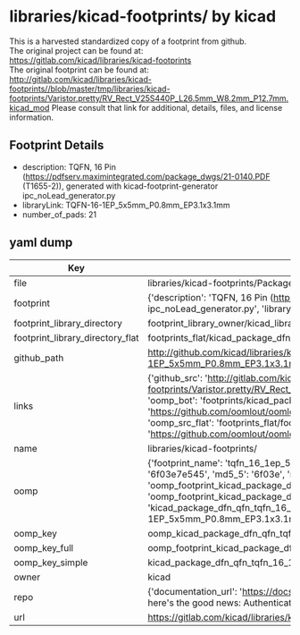 # libraries/kicad-footprints/ by kicad  
This is a harvested standardized copy of a footprint from github.  
The original project can be found at:  
https://gitlab.com/kicad/libraries/kicad-footprints  
The original footprint can be found at:
http://gitlab.com/kicad/libraries/kicad-footprints//blob/master/tmp/libraries/kicad-footprints/Varistor.pretty/RV_Rect_V25S440P_L26.5mm_W8.2mm_P12.7mm.kicad_mod
Please consult that link for additional, details, files, and license information.  
## Footprint Details
* description: TQFN, 16 Pin (https://pdfserv.maximintegrated.com/package_dwgs/21-0140.PDF (T1655-2)), generated with kicad-footprint-generator ipc_noLead_generator.py  
* libraryLink: TQFN-16-1EP_5x5mm_P0.8mm_EP3.1x3.1mm  
* number_of_pads: 21  
## yaml dump  
| Key | Value |  
| --- | --- |  
| file | libraries/kicad-footprints/Package_DFN_QFN.pretty/TQFN-16-1EP_5x5mm_P0.8mm_EP3.1x3.1mm.kicad_mod |  
| footprint | {'description': 'TQFN, 16 Pin (https://pdfserv.maximintegrated.com/package_dwgs/21-0140.PDF (T1655-2)), generated with kicad-footprint-generator ipc_noLead_generator.py', 'libraryLink': 'TQFN-16-1EP_5x5mm_P0.8mm_EP3.1x3.1mm', 'number_of_pads': 21} |  
| footprint_library_directory | footprint_library_owner/kicad_libraries/kicad-footprints/ |  
| footprint_library_directory_flat | footprints_flat/kicad_package_dfn_qfn_tqfn_16_1ep_5x5mm_p0_8mm_ep3_1x3_1mm/working |  
| github_path | http://github.com/kicad/libraries/kicad-footprints//blob/master/tmp/libraries/kicad-footprints/Package_DFN_QFN.pretty/TQFN-16-1EP_5x5mm_P0.8mm_EP3.1x3.1mm.kicad_mod |  
| links | {'github_src': 'http://gitlab.com/kicad/libraries/kicad-footprints//blob/master/tmp/libraries/kicad-footprints/Varistor.pretty/RV_Rect_V25S440P_L26.5mm_W8.2mm_P12.7mm.kicad_mod', 'github_src_repo': 'https://gitlab.com/kicad/libraries/kicad-footprints', 'oomp_bot': 'footprints/kicad_package_dfn_qfn_tqfn_16_1ep_5x5mm_p0_8mm_ep3_1x3_1mm/working', 'oomp_bot_github': 'https://github.com/oomlout/oomlout_oomp_footprint_bot/tree/main/footprints/kicad_package_dfn_qfn_tqfn_16_1ep_5x5mm_p0_8mm_ep3_1x3_1mm/working', 'oomp_src_flat': 'footprints_flat/footprints_flat/kicad_package_dfn_qfn_tqfn_16_1ep_5x5mm_p0_8mm_ep3_1x3_1mm/working', 'oomp_src_flat_github': 'https://github.com/oomlout/oomlout_oomp_footprint_src/tree/main/footprints_flat/kicad_package_dfn_qfn_tqfn_16_1ep_5x5mm_p0_8mm_ep3_1x3_1mm/working'} |  
| name | libraries/kicad-footprints/ |  
| oomp | {'footprint_name': 'tqfn_16_1ep_5x5mm_p0_8mm_ep3_1x3_1mm', 'library_name': 'package_dfn_qfn', 'md5': '6f03e7e54512010b2da18180ce8410d7', 'md5_10': '6f03e7e545', 'md5_5': '6f03e', 'md5_6': '6f03e7', 'oomp_key': 'oomp_kicad_package_dfn_qfn_tqfn_16_1ep_5x5mm_p0_8mm_ep3_1x3_1mm', 'oomp_key_extra': 'oomp_footprint_kicad_package_dfn_qfn_tqfn_16_1ep_5x5mm_p0_8mm_ep3_1x3_1mm', 'oomp_key_full': 'oomp_footprint_kicad_package_dfn_qfn_tqfn_16_1ep_5x5mm_p0_8mm_ep3_1x3_1mm_6f03e7', 'oomp_key_simple': 'kicad_package_dfn_qfn_tqfn_16_1ep_5x5mm_p0_8mm_ep3_1x3_1mm', 'original_filename': 'libraries/kicad-footprints/Package_DFN_QFN.pretty/TQFN-16-1EP_5x5mm_P0.8mm_EP3.1x3.1mm.kicad_mod', 'owner_name': 'kicad'} |  
| oomp_key | oomp_kicad_package_dfn_qfn_tqfn_16_1ep_5x5mm_p0_8mm_ep3_1x3_1mm |  
| oomp_key_full | oomp_footprint_kicad_package_dfn_qfn_tqfn_16_1ep_5x5mm_p0_8mm_ep3_1x3_1mm |  
| oomp_key_simple | kicad_package_dfn_qfn_tqfn_16_1ep_5x5mm_p0_8mm_ep3_1x3_1mm |  
| owner | kicad |  
| repo | {'documentation_url': 'https://docs.github.com/rest/overview/resources-in-the-rest-api#rate-limiting', 'message': "API rate limit exceeded for 84.66.173.59. (But here's the good news: Authenticated requests get a higher rate limit. Check out the documentation for more details.)"} |  
| url | https://gitlab.com/kicad/libraries/kicad-footprints |  

